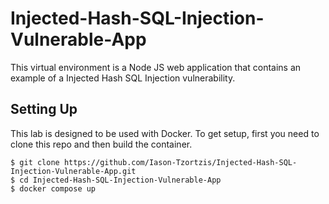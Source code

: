 # Injected-Hash-SQL-Injection-Vulnerable-App

This virtual environment is a Node JS web application that contains an example of a Injected Hash SQL Injection vulnerability.

## Setting Up

This lab is designed to be used with Docker. To get setup, first you need to clone this repo and then build the container.

    $ git clone https://github.com/Iason-Tzortzis/Injected-Hash-SQL-Injection-Vulnerable-App.git
    $ cd Injected-Hash-SQL-Injection-Vulnerable-App
    $ docker compose up
